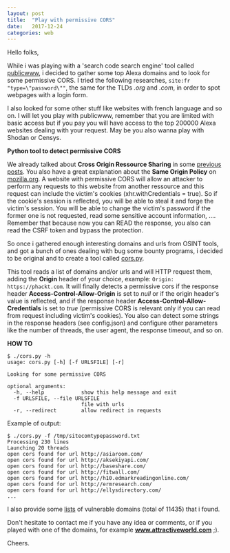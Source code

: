 ```yaml
---
layout: post
title:  "Play with permissive CORS"
date:   2017-12-24
categories: web
---
```

Hello folks,  
  
While i was playing with a 'search code search engine' tool called [publicwww](https://publicwww.com), i decided to gather some top Alexa domains and to look for some permissive CORS. I tried the following researches, ```site:fr "type=\"password\""```, the same for the TLDs *.org* and *.com*, in order to spot webpages with a login form.  
  
I also looked for some other stuff like websites with french language and so on. I will let you play with publicwww, remember that you are limited with basic access but if you pay you will have access to the top 200000 Alexa websites dealing with your request. May be you also wanna play with Shodan or Censys.  
  
**Python tool to detect permissive CORS**  

We already talked about **Cross Origin Ressource Sharing** in some [previous posts](https://phackt.com/xss-cors-csrf-partie-3-cors-csrf). You also have a great explanation about the **Same Origin Policy** on [mozilla.org](https://developer.mozilla.org/en-US/docs/Web/Security/Same-origin_policy). A website with permissive CORS will allow an attacker to perform any requests to this website from another ressource and this request can include the victim's cookies (xhr.withCredentials = true). So if the cookie's session is reflected, you will be able to steal it and forge the victim's session. You will be able to change the victim's password if the former one is not requested, read some sensitive account information, .... Remember that because now you can READ the response, you also can read the CSRF token and bypass the protection.  
  
So once i gathered enough interesting domains and urls from OSINT tools, and got a bunch of ones dealing with bug some bounty programs, i decided to be original and to create a tool called [cors.py](https://github.com/phackt/pentest/tree/master/fingerprint/cors).  
  
This tool reads a list of domains and/or urls and will HTTP request them, adding the **Origin** header of your choice, example: ```Origin: https://phackt.com```. It will finally detects a permissive cors if the response header **Access-Control-Allow-Origin** is set to *null* or if the origin header's value is reflected, and if the response header **Access-Control-Allow-Credentials** is set to *true* (permissive CORS is relevant only if you can read from request including victim's cookies). You also can detect some strings in the response headers (see config.json) and configure other parameters like the number of threads, the user agent, the response timeout, and so on.  
  
**HOW TO**  

```
$ ./cors.py -h
usage: cors.py [-h] [-f URLSFILE] [-r]

Looking for some permissive CORS

optional arguments:
  -h, --help            show this help message and exit
  -f URLSFILE, --file URLSFILE
                        file with urls
  -r, --redirect        allow redirect in requests
```
  
Example of output:  
```
$ ./cors.py -f /tmp/sitecomtypepassword.txt 
Processing 230 lines
Launching 20 threads
open cors found for url http://asiaroom.com/
open cors found for url http://aksekiyapi.com/
open cors found for url http://baseshare.com/
open cors found for url http://fitwall.com/
open cors found for url http://h10.edmarkreadingonline.com/
open cors found for url http://ermresearch.com/
open cors found for url http://ellysdirectory.com/
...
```
  
I also provide some [lists](https://github.com/phackt/pentest/tree/master/fingerprint/cors/results) of vulnerable domains (total of 11435) that i found.  
  
Don't hesitate to contact me if you have any idea or comments, or if you played with one of the domains, for example **www.attractiveworld.com** ;).  
  
Cheers.